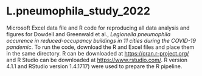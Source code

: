 # L.pneumophila_study_2022

Microsoft Excel data file and R code for reproducing all data analysis and figures for Dowdell and Greenwald et al., <i>Legionella pneumophila occurence in reduced-occupancy buildings in 11 cities during the COVID-19 pandemic</i>. To run the code, download the R and Excel files and place them in the same directory. R can be downloaded at https://cran.r-project.org/ and R Studio can be downloaded at https://www.rstudio.com/. R version 4.1.1 and RStudio version 1.4.1717) were used to prepare the R pipeline.
